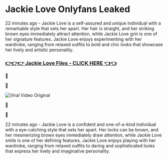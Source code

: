 # Jackie Love Onlyfans Leaked

<p>22 minutes ago - Jackie Love is a self-assured and unique individual with a remarkable style that sets her apart. Her hair is straight, and her striking brown eyes immediately attract attention, while Jackie Love grin is one of her signature features. Jackie Love enjoys experimenting with her wardrobe, ranging from relaxed outfits to bold and chic looks that showcase her lively and artistic personality.</p><p>
<h3><a href="https://fansleaks.com-getfree.pro/jackie-love" rel="nofollow">👉👉👉 Jackie Love Files - CLICK HERE 👈👈</a></h3>
<p>🔻</p>
<p>🔻</p> <p>
<a href="https://fansleaks.com-getfree.pro/jackie-love" rel="nofollow"><img src="https://i.imgur.com/0ZbtXZ5.gif" alt="Viral Video Original" style="max-width: 100%; display: inline-block;" data-target="animated-image.originalImage"></a>
<p>🔻</p>
<p>🔻</p> <p>22 minutes ago - Jackie Love is a confident and one-of-a-kind individual with a eye-catching style that sets her apart. Her locks can be brown, and her mesmerizing brown eyes immediately draw attention, while Jackie Love smile is one of her defining features. Jackie Love enjoys playing with her wardrobe, ranging from relaxed outfits to daring and sophisticated looks that express her lively and imaginative personality.</p>